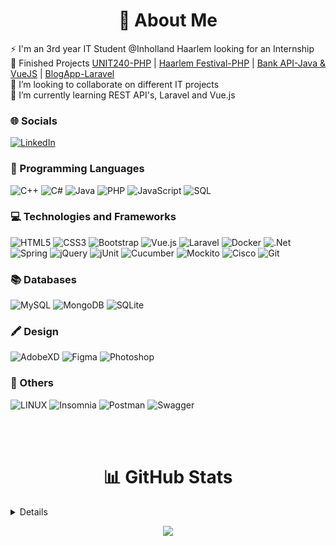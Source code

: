 <h1 align="center">💫 About Me </h1>

⚡ I'm an 3rd year IT Student @Inholland Haarlem looking for an Internship<br>
🔭 Finished Projects [UNIT240-PHP](https://646415.000webhostapp.com/) | [Haarlem Festival-PHP](https://hf6.000webhostapp.com/page/festival) | [Bank API-Java & VueJS](https://bank-api-inholland.netlify.app/) | [BlogApp-Laravel](https://blogapplication-laravel.000webhostapp.com/)<br>
👯 I’m looking to collaborate on different IT projects <br>
📝 I’m currently learning REST API's, Laravel and Vue.js <br>

### 🌐 Socials
[![LinkedIn](https://img.shields.io/badge/LinkedIn-%230077B5.svg?logo=linkedin&logoColor=white)](https://linkedin.com/in/alexandru-beghiu) 

### 🚀 Programming Languages
![C++](https://img.shields.io/badge/c++-%2300599C.svg?style=for-the-badge&logo=c%2B%2B&logoColor=white) 
![C#](https://img.shields.io/badge/c%23-%23239120.svg?style=for-the-badge&logo=c-sharp&logoColor=white) 
![Java](https://img.shields.io/badge/java-black?style=for-the-badge&logo=openjdk)
![PHP](https://img.shields.io/badge/php-%23777BB4.svg?style=for-the-badge&logo=php&logoColor=white)
![JavaScript](https://img.shields.io/badge/javascript-%23323330.svg?style=for-the-badge&logo=javascript&logoColor=%23F7DF1E) 
![SQL](https://img.shields.io/badge/sql-black?style=for-the-badge&logo=mysql)

### 💻 Technologies and Frameworks
![HTML5](https://img.shields.io/badge/html5-%23E34F26.svg?style=for-the-badge&logo=html5&logoColor=white) 
![CSS3](https://img.shields.io/badge/css3-%231572B6.svg?style=for-the-badge&logo=css3&logoColor=white) 
![Bootstrap](https://img.shields.io/badge/bootstrap-%23563D7C.svg?style=for-the-badge&logo=bootstrap&logoColor=white)
![Vue.js](https://img.shields.io/badge/Vue.js-35495E?style=for-the-badge&logo=vue.js&logoColor=4FC08D) 
![Laravel](https://img.shields.io/badge/Laravel-FF2D20.svg?style=for-the-badge&logo=Laravel&logoColor=white)
![Docker](https://img.shields.io/badge/docker-%230db7ed.svg?style=for-the-badge&logo=docker&logoColor=white)
![.Net](https://img.shields.io/badge/.NET-5C2D91?style=for-the-badge&logo=.net&logoColor=white) 
![Spring](https://img.shields.io/badge/Spring-6DB33F?style=for-the-badge&logo=spring&logoColor=white)
![jQuery](https://img.shields.io/badge/jquery-%230769AD.svg?style=for-the-badge&logo=jquery&logoColor=white)
![jUnit](https://img.shields.io/badge/JUnit5-25A162.svg?style=for-the-badge&logo=JUnit5&logoColor=white)
![Cucumber](https://img.shields.io/badge/Cucumber-23D96C.svg?style=for-the-badge&logo=Cucumber&logoColor=white)
![Mockito](https://img.shields.io/badge/Mockito-8D6748.svg?style=for-the-badge&logo=Mocha&logoColor=white)
![Cisco](https://img.shields.io/badge/Cisco-1BA0D7.svg?style=for-the-badge&logo=Cisco&logoColor=white)
![Git](https://img.shields.io/badge/Git-F05032.svg?style=for-the-badge&logo=Git&logoColor=white)

### 📚  Databases
![MySQL](	https://img.shields.io/badge/MySQL-00000F?style=for-the-badge&logo=mysql&logoColor=white) 
![MongoDB](https://img.shields.io/badge/MongoDB-%234ea94b.svg?style=for-the-badge&logo=mongodb&logoColor=white) 
![SQLite](https://img.shields.io/badge/sqlite-%2307405e.svg?style=for-the-badge&logo=sqlite&logoColor=white) 

### 🖍 Design
![AdobeXD](https://img.shields.io/badge/Adobe%20XD-470137?style=for-the-badge&logo=Adobe%20XD&logoColor=#FF61F6)
![Figma](https://img.shields.io/badge/Figma-purple?style=for-the-badge&logo=figma&logoColor=white)
![Photoshop](https://img.shields.io/badge/Photoshop-31A8FF?style=for-the-badge&logo=Adobe%20Photoshop&logoColor=black)

### 🔌 Others
![LINUX](https://img.shields.io/badge/Linux-FCC624?style=for-the-badge&logo=linux&logoColor=black) 
![Insomnia](https://img.shields.io/badge/Insomnia-black?style=for-the-badge&logo=insomnia&logoColor=5849BE) 
![Postman](https://img.shields.io/badge/Postman-orange?style=for-the-badge&logo=postman&logoColor=5849BE) 
![Swagger](https://img.shields.io/badge/-Swagger-%23Clojure?style=for-the-badge&logo=swagger&logoColor=white)

<br><br>

<h1 align="center">📊 GitHub Stats </h1>
<details>
  <p align="center">
    <img src="https://github-readme-streak-stats.herokuapp.com/?user=sasabeghiu&theme=blue-green&hide_border=false" /> <br>
    <img src="https://github-readme-stats.vercel.app/api?username=sasabeghiu&theme=blue-green&hide_border=false&include_all_commits=false&count_private=true" /> <br>
    <img src="https://github-readme-stats.vercel.app/api/top-langs/?username=sasabeghiu&size_weight=0.5&count_weight=0.5&langs_count=8&layout=donut-vertical&theme=blue-green&hide_border=false" /> <br>
  </p>
</details>

<p align="center">
  <img src="https://visitcount.itsvg.in/api?id=sasabeghiu&icon=5&color=11" />
</p>
